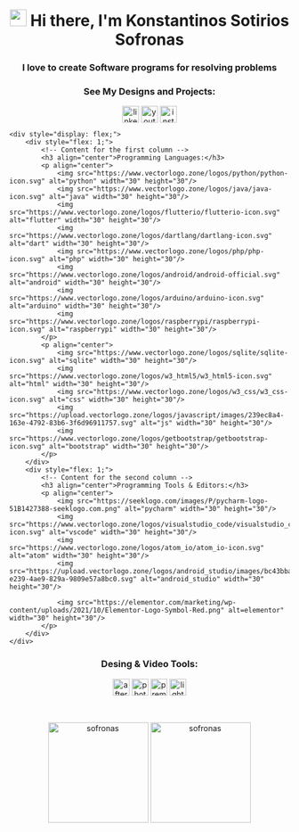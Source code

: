 <h1 align="center"> <img src="https://raw.githubusercontent.com/aemmadi/aemmadi/master/wave.gif" width="30"> Hi there, I'm Konstantinos Sotirios Sofronas </h1>


<h3 align="center">I love to create Software programs for resolving problems</h3> 


<!-- <p align="center"><img src="https://github-readme-streak-stats.herokuapp.com/?user=sofronas&theme=black-ice&hide_border=true&stroke=0000&background=0D1117&ring=e05397&fire=e05397&currStreakLabel=e05397&bg_color=30,e96443,904e95&title_color=fff&text_color=fff" alt="pouyamaroufi" /></p> -->


<h3 align="center">See My Designs and Projects:</h3>
<p align="center">
<a href="https://www.linkedin.com/in/konstantinos-sofronas-161521101/" target="blank"><img align="center" src="https://www.vectorlogo.zone/logos/linkedin/linkedin-tile.svg" alt="linkedin" height="30" width="30" /></a>
<a href="[https://www.youtube.com/channel/UCDyv2STOk7SU8_eNOPkvbCw](https://www.youtube.com/channel/UCQgEEH787_D4JJgRTbQ7itw)" target="blank"><img align="center" src="https://www.vectorlogo.zone/logos/youtube/youtube-tile.svg" alt="youtube" height="30" width="30" /></a>
<a href="https://www.instagram.com/sofron_photography" target="blank"><img align="center" src="https://www.vectorlogo.zone/logos/instagram/instagram-tile.svg" alt="instagram" height="30" width="30" /></a>

</p>




    <div style="display: flex;">
        <div style="flex: 1;">
            <!-- Content for the first column -->
            <h3 align="center">Programming Languages:</h3> 
            <p align="center">
                <img src="https://www.vectorlogo.zone/logos/python/python-icon.svg" alt="python" width="30" height="30"/> 
                <img src="https://www.vectorlogo.zone/logos/java/java-icon.svg" alt="java" width="30" height="30"/>
                <img src="https://www.vectorlogo.zone/logos/flutterio/flutterio-icon.svg" alt="flutter" width="30" height="30"/>
                <img src="https://www.vectorlogo.zone/logos/dartlang/dartlang-icon.svg" alt="dart" width="30" height="30"/> 
                <img src="https://www.vectorlogo.zone/logos/php/php-icon.svg" alt="php" width="30" height="30"/> 
                <img src="https://www.vectorlogo.zone/logos/android/android-official.svg" alt="android" width="30" height="30"/> 
                <img src="https://www.vectorlogo.zone/logos/arduino/arduino-icon.svg" alt="arduino" width="30" height="30"/> 
                <img src="https://www.vectorlogo.zone/logos/raspberrypi/raspberrypi-icon.svg" alt="raspberrypi" width="30" height="30"/> 
            </p>
            <p align="center">
                <img src="https://www.vectorlogo.zone/logos/sqlite/sqlite-icon.svg" alt="sqlite" width="30" height="30"/> 
                <img src="https://www.vectorlogo.zone/logos/w3_html5/w3_html5-icon.svg" alt="html" width="30" height="30"/> 
                <img src="https://www.vectorlogo.zone/logos/w3_css/w3_css-icon.svg" alt="css" width="30" height="30"/> 
                <img src="https://upload.vectorlogo.zone/logos/javascript/images/239ec8a4-163e-4792-83b6-3f6d96911757.svg" alt="js" width="30" height="30"/> 
                <img src="https://www.vectorlogo.zone/logos/getbootstrap/getbootstrap-icon.svg" alt="bootstrap" width="30" height="30"/>
            </p>
        </div>
        <div style="flex: 1;">
            <!-- Content for the second column -->
            <h3 align="center">Programming Tools & Editors:</h3>
            <p align="center">
                <img src="https://seeklogo.com/images/P/pycharm-logo-51B1427388-seeklogo.com.png" alt="pycharm" width="30" height="30"/>
                <img src="https://www.vectorlogo.zone/logos/visualstudio_code/visualstudio_code-icon.svg" alt="vscode" width="30" height="30"/>
                <img src="https://www.vectorlogo.zone/logos/atom_io/atom_io-icon.svg" alt="atom" width="30" height="30"/>
                <img src="https://upload.vectorlogo.zone/logos/android_studio/images/bc43bbac-e239-4ae9-829a-9809e57a8bc0.svg" alt="android_studio" width="30" height="30"/> 
                
                <img src="https://elementor.com/marketing/wp-content/uploads/2021/10/Elementor-Logo-Symbol-Red.png" alt=elementor" width="30" height="30"/> 
            </p>
        </div>
    </div>
    




<h3 align="center">Desing & Video Tools:</h3>
<p align="center">
    <img src="https://seeklogo.com/images/A/adobe-after-effects-logo-960B473FE4-seeklogo.com.png" alt="after effect" width="30" height="30"/>
    <img src="https://seeklogo.com/images/P/photoshop-2020-logo-37B02055A4-seeklogo.com.png" alt="photoshop" width="30" height="30"/>
    <img src="https://seeklogo.com/images/A/adobe-premiere-logo-0B31ECF881-seeklogo.com.png" alt="premier" width="30" height="30"/>
    <img src="https://seeklogo.com/images/A/adobe-lightroom-logo-6A4DC55983-seeklogo.com.png" alt="lightroom" width="30" height="30"/>
</p>



<br>
<p align="center"><img height="180em" src="https://github-readme-stats.vercel.app/api?username=sofronas&hide_border=true&count_private=true&show_icons=true&theme=radical&bg_color=0D1117" alt="sofronas" align = "center"/>
<img height="180em" src="https://github-readme-stats.vercel.app/api/top-langs?username=sofronas&show_icons=true&locale=en&layout=compact&hide_border=true&theme=radical&bg_color=0D1117" alt="sofronas" align = "center"/></p>
